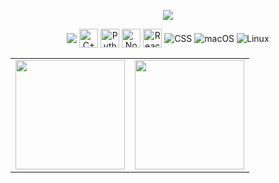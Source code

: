 <p align="center">
  <a href="https://github.com/DenverCoder1/readme-typing-svg"><img src="https://readme-typing-svg.herokuapp.com/?lines=Hi%2C+I'm+Felipe+Azambuja;I'm+a+Computer+Science+Undergraduate+at+the+University+of+S%C3%A3o+Paulo;My+current+research+focuses+on+epidemiological+predictions+using+AI+techniques;This+profile+showcases+some+of+my+academic+and+personal+projects;Feel+free+to+contact+me+at+felipe.azamba%40usp.br&font=Fira%20Code&center=true&width=1000&height=45&color=4169E1&pause=2000"></a>
</p>
<div style="display: inline_block; text-align: center;" align="center">
  <img align="center" src="https://img.shields.io/badge/C-151515?style=for-the-badge&logo=c&logoColor=green" />
  <img align="center" alt="C++" src="https://techstack-generator.vercel.app/cpp-icon.svg" alt="icon" width="30" height="30" />
  <img align="center" alt="Python" src="https://techstack-generator.vercel.app/python-icon.svg" alt="icon" width="30" height="30" />
  <img align="center" alt="NodeJS" src="https://techstack-generator.vercel.app/js-icon.svg" alt="icon"width="30" height="30" />
  <img align="center" alt="React" src="https://techstack-generator.vercel.app/react-icon.svg" alt="icon" width="30" height="30" />
  <img align="center" alt="CSS" src="https://img.shields.io/badge/CSS-151515?style=for-the-badge&logo=css3&logoColor=white" />
  <img align="center" alt="macOS" src="https://img.shields.io/badge/macOS-000000?style=for-the-badge&logo=apple" />
  <img align="center" alt="Linux" src="https://img.shields.io/badge/Linux-000000?style=for-the-badge&logo=linux" />
</div>
<br>

<table style="border: none; border-collapse: collapse; margin: 0 auto;" cellspacing="0" cellpadding="0">
  <tr>
    <td>
      <img height="175em" src="https://github-readme-stats.vercel.app/api?username=DeguShi&show_icons=true&theme=dark&include_all_commits=true&count_private=true&hide_border=true&title_color=4169E1&icon_color=4169E1&bg_color=151515&text_color=FFF"/>
    </td>
    <td>
      <img height="175em" src="https://github-readme-streak-stats.herokuapp.com?user=DeguShi&theme=dark&hide_border=true&ring=4169E1&fire=yellow&currStreakLabel=white&background=151515"/>
    </td>
  </tr>
</table>
